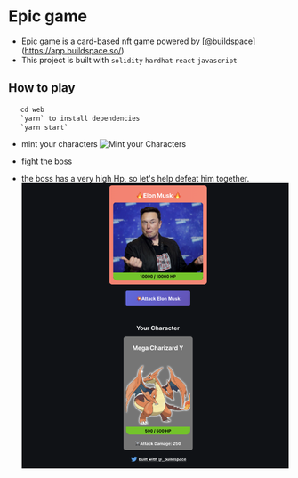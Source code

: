 # Epic game

- Epic game is a card-based nft game powered by [@buildspace] (https://app.buildspace.so/)
- This project is built with `solidity` `hardhat` `react` `javascript`

## How to play

```
   cd web
   `yarn` to install dependencies
   `yarn start`

```

- mint your characters
  ![Mint your Characters](coverPic.png)

- fight the boss
- the boss has a very high Hp, so let's help defeat him together.
  ![attackBoss](attackBoss.png)
